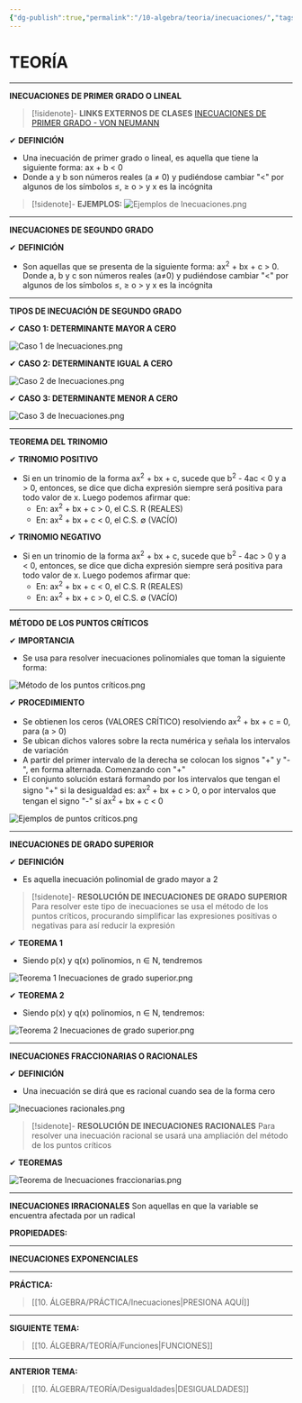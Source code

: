 ```yaml
---
{"dg-publish":true,"permalink":"/10-algebra/teoria/inecuaciones/","tags":["Álgebra","Teoría","Incompleto"]}
---
```


# TEORÍA
---
**INECUACIONES DE PRIMER GRADO O LINEAL**

>[!isidenote]- **LINKS EXTERNOS DE CLASES** 
>[INECUACIONES DE PRIMER GRADO - VON NEUMANN](https://youtu.be/85-ZZRkAHmA?si=R7kZcJVGd9GiymXb)

✔ **DEFINICIÓN**
- Una inecuación de primer grado o lineal, es aquella que tiene la siguiente forma: ax + b < 0
- Donde a y b son números reales (a ≠ 0) y pudiéndose cambiar "<" por algunos de los símbolos ≤, ≥ o > y x es la incógnita

>[!sidenote]- **EJEMPLOS:** 
![Ejemplos de Inecuaciones.png](/img/user/1.%20ELEMENTOS%20GR%C3%81FICOS/Ejemplos%20de%20Inecuaciones.png)

---
**INECUACIONES DE SEGUNDO GRADO**

✔ **DEFINICIÓN**
- Son aquellas que se presenta de la siguiente forma: ax<sup>2</sup> + bx + c > 0. Donde a, b y c son números reales (a≠0) y pudiéndose cambiar "<" por algunos de los símbolos ≤, ≥ o > y x es la incógnita

---
**TIPOS DE INECUACIÓN DE SEGUNDO GRADO**

✔ **CASO 1: DETERMINANTE MAYOR A CERO** 

![Caso 1 de Inecuaciones.png](/img/user/1.%20ELEMENTOS%20GR%C3%81FICOS/Caso%201%20de%20Inecuaciones.png)

✔ **CASO 2: DETERMINANTE IGUAL A CERO**

![Caso 2 de Inecuaciones.png](/img/user/1.%20ELEMENTOS%20GR%C3%81FICOS/Caso%202%20de%20Inecuaciones.png)

✔ **CASO 3: DETERMINANTE MENOR A CERO**

![Caso 3 de Inecuaciones.png](/img/user/1.%20ELEMENTOS%20GR%C3%81FICOS/Caso%203%20de%20Inecuaciones.png)

---
**TEOREMA DEL TRINOMIO** 

✔ **TRINOMIO POSITIVO**
- Si en un trinomio de la forma ax<sup>2</sup> + bx + c, sucede que b<sup>2</sup> - 4ac < 0 y a > 0, entonces, se dice que dicha expresión siempre será positiva para todo valor de x. Luego podemos afirmar que:
	- En: ax<sup>2</sup> + bx + c > 0, el C.S. R (REALES)
	- En: ax<sup>2</sup> + bx + c < 0, el C.S. ∅ (VACÍO)

✔ **TRINOMIO NEGATIVO** 
- Si en un trinomio de la forma ax<sup>2</sup> + bx + c, sucede que b<sup>2</sup> - 4ac > 0 y a < 0, entonces, se dice que dicha expresión siempre será positiva para todo valor de x. Luego podemos afirmar que:
	- En: ax<sup>2</sup> + bx + c < 0, el C.S. R (REALES)
	- En: ax<sup>2</sup> + bx + c > 0, el C.S. ∅ (VACÍO)

---
**MÉTODO DE LOS PUNTOS CRÍTICOS**

✔ **IMPORTANCIA**
- Se usa para resolver inecuaciones polinomiales que toman la siguiente forma:

![Método de los puntos críticos.png](/img/user/1.%20ELEMENTOS%20GR%C3%81FICOS/M%C3%A9todo%20de%20los%20puntos%20cr%C3%ADticos.png)

✔ **PROCEDIMIENTO**
- Se obtienen los ceros (VALORES CRÍTICO) resolviendo ax<sup>2</sup> + bx + c = 0, para (a > 0)
- Se ubican dichos valores sobre la recta numérica y señala los intervalos de variación
- A partir del primer intervalo de la derecha se colocan los signos "+" y "-", en forma alternada. Comenzando con "+"
- El conjunto solución estará formando por los intervalos que tengan el signo "+" si la desigualdad es: ax<sup>2</sup> + bx + c > 0, o por intervalos que tengan el signo "-" sí ax<sup>2</sup> + bx + c < 0

![Ejemplos de puntos críticos.png](/img/user/1.%20ELEMENTOS%20GR%C3%81FICOS/Ejemplos%20de%20puntos%20cr%C3%ADticos.png)

---
**INECUACIONES DE GRADO SUPERIOR** 

✔ **DEFINICIÓN**
- Es aquella inecuación polinomial de grado mayor a 2

>[!sidenote]- **RESOLUCIÓN DE INECUACIONES DE GRADO SUPERIOR** 
>Para resolver este tipo de inecuaciones se usa el método de los puntos críticos, procurando simplificar las expresiones positivas o negativas para así reducir la expresión 

✔ **TEOREMA 1**
- Siendo p(x) y q(x) polinomios, n ∈ N, tendremos

![Teorema 1 Inecuaciones de grado superior.png](/img/user/1.%20ELEMENTOS%20GR%C3%81FICOS/Teorema%201%20Inecuaciones%20de%20grado%20superior.png)

✔ **TEOREMA 2**
- Siendo p(x) y q(x) polinomios, n ∈ N, tendremos:

![Teorema 2 Inecuaciones de grado superior.png](/img/user/1.%20ELEMENTOS%20GR%C3%81FICOS/Teorema%202%20Inecuaciones%20de%20grado%20superior.png)

---
**INECUACIONES FRACCIONARIAS O RACIONALES** 

✔ **DEFINICIÓN**
- Una inecuación se dirá que es racional cuando sea de la forma cero 

![Inecuaciones racionales.png](/img/user/1.%20ELEMENTOS%20GR%C3%81FICOS/Inecuaciones%20racionales.png)

>[!sidenote]- **RESOLUCIÓN DE INECUACIONES RACIONALES** 
>Para resolver una inecuación racional se usará una ampliación del método de los puntos críticos 

✔ **TEOREMAS**

![Teorema de Inecuaciones fraccionarias.png](/img/user/1.%20ELEMENTOS%20GR%C3%81FICOS/Teorema%20de%20Inecuaciones%20fraccionarias.png)

---
**INECUACIONES IRRACIONALES**
Son aquellas en que la variable se encuentra afectada por un radical

**PROPIEDADES:**



---
**INECUACIONES EXPONENCIALES**



---
**PRÁCTICA:** 
>[[10. ÁLGEBRA/PRÁCTICA/Inecuaciones\|PRESIONA AQUÍ]]

---
**SIGUIENTE TEMA:** 
>[[10. ÁLGEBRA/TEORÍA/Funciones\|FUNCIONES]]

---
**ANTERIOR TEMA:** 
>[[10. ÁLGEBRA/TEORÍA/Desigualdades\|DESIGUALDADES]]
